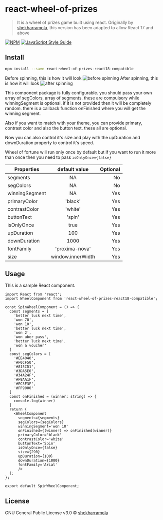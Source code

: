 # react-wheel-of-prizes

> It is a wheel of prizes game built using react. Originally by [shekharramola](https://github.com/shekharramola), this version has been adapted to allow React 17 and above

[![NPM](https://img.shields.io/npm/v/react-wheel-of-prizes.svg)](https://www.npmjs.com/package/react-wheel-of-prizes) [![JavaScript Style Guide](https://img.shields.io/badge/code_style-standard-brightgreen.svg)](https://standardjs.com)

## Install

```bash
npm install --save react-wheel-of-prizes-react18-compatible
```

Before spinning, this is how it will look
![before spinning](https://github.com/khairyo/react-wheel-of-prizes/blob/681e8bd20c64c9066c5ab10dbcb4b300bcb5f50a/before.png)
After spinning, this is how it will look
![after spinning](https://github.com/khairyo/react-wheel-of-prizes/blob/681e8bd20c64c9066c5ab10dbcb4b300bcb5f50a/after.png)

This component package is fully configurable. you should pass your own array of segColors, array of segments. these are compulsory while winningSegment is optional. if it is not provided then it will be completely random. there is a callback function onFinished where you will get the winning segment.

Also if you want to match with your theme, you can provide primary, contrast color and also the button text. these all are optional.

Now you can also control it's size and play with the upDuration and downDuration property to control it's speed.

Wheel of fortune will run only once by default but if you want to run it more than once then you need to pass `isOnlyOnce={false}`

| Properties     |   default value   | Optional |
| -------------- | :---------------: | -------: |
| segments       |         NA        |       No |
| segColors      |         NA        |       No |
| winningSegment |         NA        |      Yes |
| primaryColor   |       'black'     |      Yes |
| contrastColor  |       'white'     |      Yes |
| buttonText     |       'spin'      |      Yes |
| isOnlyOnce     |        true       |      Yes |
| upDuration     |         100       |      Yes |
| downDuration   |        1000       |      Yes |
| fontFamily     |   'proxima-nova'  |      Yes |
| size           | window.innerWidth |      Yes |

## Usage
This is a sample React component.

```tsx
import React from 'react';
import WheelComponent from 'react-wheel-of-prizes-react18-compatible';

const SpinWheelComponent = () => {
  const segments = [
    'better luck next time',
    'won 70',
    'won 10',
    'better luck next time',
    'won 2',
    'won uber pass',
    'better luck next time',
    'won a voucher'
  ]
  const segColors = [
    '#EE4040',
    '#F0CF50',
    '#815CD1',
    '#3DA5E0',
    '#34A24F',
    '#F9AA1F',
    '#EC3F3F',
    '#FF9000'
  ]
  const onFinished = (winner: string) => {
    console.log(winner)
  }
  return (
    <WheelComponent
      segments={segments}
      segColors={segColors}
      winningSegment='won 10'
      onFinished={(winner) => onFinished(winner)}
      primaryColor='black'
      contrastColor='white'
      buttonText='Spin'
      isOnlyOnce={false}
      size={290}
      upDuration={100}
      downDuration={1000}
      fontFamily='Arial'
      />
  );  
};

export default SpinWheelComponent;
```

## License

GNU General Public License v3.0 © [shekharramola](https://github.com/shekharramola)

